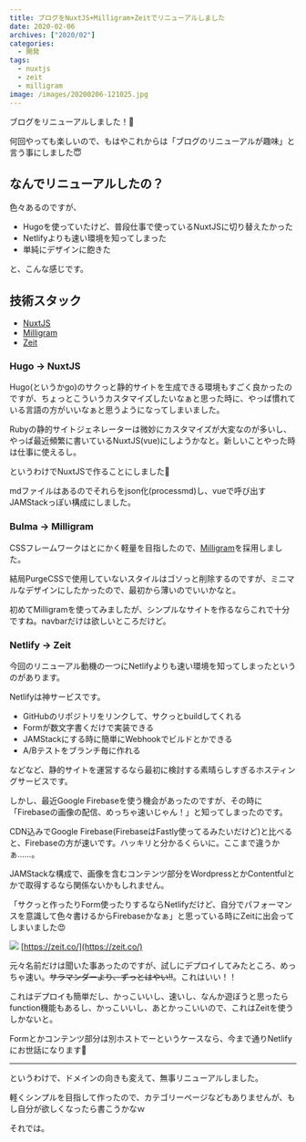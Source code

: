 ```yaml
---
title: ブログをNuxtJS+Milligram+Zeitでリニューアルしました
date: 2020-02-06
archives: ["2020/02"]
categories:
  - 開発
tags: 
  - nuxtjs
  - zeit
  - milligram
image: /images/20200206-121025.jpg
---
```

ブログをリニューアルしました！🎉

何回やっても楽しいので、もはやこれからは「ブログのリニューアルが趣味」と言う事にしました😇

## なんでリニューアルしたの？

色々あるのですが、

- Hugoを使っていたけど、普段仕事で使っているNuxtJSに切り替えたかった
- Netlifyよりも速い環境を知ってしまった
- 単純にデザインに飽きた

と、こんな感じです。

## 技術スタック

- [NuxtJS](https://nuxtjs.org/)
- [Milligram](https://milligram.io/)
- [Zeit](https://zeit.co/)

### Hugo -> NuxtJS

Hugo(というかgo)のサクっと静的サイトを生成できる環境もすごく良かったのですが、ちょっとこういうカスタマイズしたいなぁと思った時に、やっぱ慣れている言語の方がいいなぁと思うようになってしまいました。

Rubyの静的サイトジェネレーターは微妙にカスタマイズが大変なのが多いし、やっぱ最近頻繁に書いているNuxtJS(vue)にしようかなと。新しいことやった時は仕事に使えるし。

というわけでNuxtJSで作ることにしました🕺

mdファイルはあるのでそれらをjson化(processmd)し、vueで呼び出すJAMStackっぽい構成にしました。

### Bulma -> Milligram

CSSフレームワークはとにかく軽量を目指したので、[Milligram](https://milligram.io/)を採用しました。

結局PurgeCSSで使用していないスタイルはゴソっと削除するのですが、ミニマルなデザインにしたかったので、最初から薄いのでいいかなと。

初めてMilligramを使ってみましたが、シンプルなサイトを作るならこれで十分ですね。navbarだけは欲しいところだけど。

### Netlify -> Zeit

今回のリニューアル動機の一つにNetlifyよりも速い環境を知ってしまったというのがあります。

Netlifyは神サービスです。

- GitHubのリポジトリをリンクして、サクっとbuildしてくれる
- Formが数文字書くだけで実装できる
- JAMStackにする時に簡単にWebhookでビルドとかできる
- A/Bテストをブランチ毎に作れる

などなど、静的サイトを運営するなら最初に検討する素晴らしすぎるホスティングサービスです。

しかし、最近Google Firebaseを使う機会があったのですが、その時に「Firebaseの画像の配信、めっちゃ速いじゃん！」と知ってしまったのです。

CDN込みでGoogle Firebase(FirebaseはFastly使ってるみたいだけど)と比べると、Firebaseの方が速いです。ハッキリと分かるくらいに。ここまで違うかぁ……。

JAMStackな構成で、画像を含むコンテンツ部分をWordpressとかContentfulとかで取得するなら関係ないかもしれません。

「サクっと作ったりForm使ったりするならNetlifyだけど、自分でパフォーマンスを意識して色々書けるからFirebaseかなぁ」と思っている時にZeitに出会ってしまいました😍

![](/images/20200206-123357.jpg)
[https://zeit.co/](https://zeit.co/)

元々名前だけは聞いた事あったのですが、試しにデプロイしてみたところ、めっちゃ速い。~~サラマンダーより、ずっとはやい!!~~。これはいい！！

これはデプロイも簡単だし、かっこいいし、速いし、なんか遊ぼうと思ったらfunction機能もあるし、かっこいいし、あとかっこいいので、これはZeitを使うしかないと。

Formとかコンテンツ部分は別ホストでーというケースなら、今まで通りNetlifyにお世話になります🙇

---

というわけで、ドメインの向きも変えて、無事リニューアルしました。

軽くシンプルを目指して作ったので、カテゴリーページなどもありませんが、もし自分が欲しくなったら書こうかなｗ

それでは。
